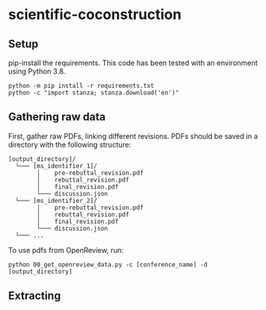 # scientific-coconstruction

## Setup

pip-install the requirements. This code has been tested with an environment using Python 3.8.

```
python -m pip install -r requirements.txt
python -c "import stanza; stanza.download('en')"
```

## Gathering raw data

First, gather raw PDFs, linking different revisions. PDFs should be saved in a directory with the following structure:

```
[output_directory]/
  └─── [ms_identifier_1]/
        │    pre-rebuttal_revision.pdf
        │    rebuttal_revision.pdf
        │    final_revision.pdf
        └─── discussion.json
  └─── [ms_identifier_2]/
        │    pre-rebuttal_revision.pdf
        │    rebuttal_revision.pdf
        │    final_revision.pdf
        └─── discussion.json
  └─── ...
```

To use pdfs from OpenReview, run:

```
python 00_get_openreview_data.py -c [conference_name] -d [output_directory]
```

## Extracting 

